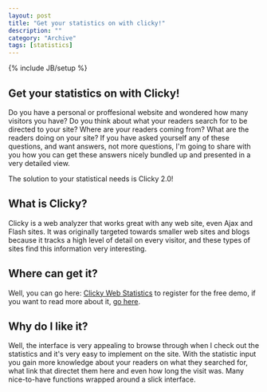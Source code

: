 ```yaml
--- 
layout: post 
title: "Get your statistics on with clicky!"
description: ""
category: "Archive"
tags: [statistics]
---
```

{% include JB/setup %}  
## Get your statistics on with Clicky! 

Do you have a personal or proffesional website and wondered how many visitors you have? Do you think about what your readers search for to be directed to your site? Where are your readers coming from? What are the readers doing on your site? If you have asked yourself any of these questions, and want answers, not more questions, I'm going to share with you how you can get these answers nicely bundled up and presented in a very detailed view.

The solution to your statistical needs is Clicky 2.0!

## What is Clicky? 

Clicky is a web analyzer that works great with any web site, even Ajax and Flash sites. It was originally targeted towards smaller web sites and blogs because it tracks a high level of detail on every visitor, and these types of sites find this information very interesting.

## Where can get it? 

Well, you can go here: <a href="http://getclicky.com/8568">Clicky Web Statistics</a> to register for the free demo, if you want to read more about it, <a href="http://getclicky.com/help">go here</a>.
 
## Why do I like it? 

Well, the interface is very appealing to browse through when I check out the statistics and it's very easy to implement on the site. With the statistic input you gain more knowledge about your readers on what they searched for, what link that directet them here and even how long the visit was. Many nice-to-have functions wrapped around a slick interface.
